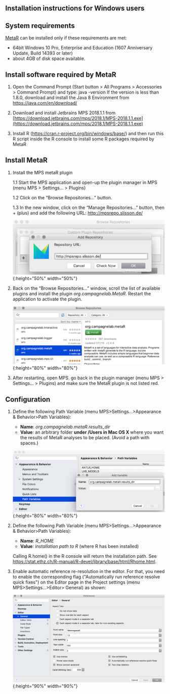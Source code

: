 ## Installation instructions for Windows users

System requirements
-
[MetaR](https://manuelesimi.github.io/MetaR/) can be installed only if these requirements are met:
* 64bit Windows 10 Pro, Enterprise and Education (1607 Anniversary Update, Build 14393 or later)
* about 4GB of disk space available.

Install software required by MetaR
-
1. Open the Command Prompt (Start button > All Programs > Accessories > Command Prompt) and type:
   java -version
   If the version is less than 1.8.0, download and install the Java 8 Environment from
   https://java.com/en/download/
    
2. Download and install Jetbrains MPS 2018.1.1 from [https://download.jetbrains.com/mps/2018.1/MPS-2018.1.1.exe](https://download.jetbrains.com/mps/2018.1/MPS-2018.1.1.exe)

3. Install R (https://cran.r-project.org/bin/windows/base/) and then run this R script inside the R console to install some R packages required by MetaR
   
Install MetaR
-    
1. Install the MPS metaR plugin
    
    1.1 Start the MPS application and open-up the plugin manager in MPS (menu MPS > Settings… > Plugins)
    
    1.2 Click on the “Browse Repositories…” button.
    
    1.3 In the new window, click on the “Manage Repositories…” button, then + (plus) and add the following URL: http://mpsrepo.slisson.de/
  
    ![Repo](../images/AddRepo.png){:height="50%" width="50%"}
    
2. Back on the “Browse Repositories…” window, scroll the list of available plugins and install the plugin _org.campagnelab.MetaR_. Restart the application to activate the plugin.
  
    ![PluginInstall](../images/MetaRPlugin.png){:height="80%" width="80%"}
    
3. After restarting, open MPS. go back in the plugin manager (menu MPS > Settings… > Plugins) and make sure the MetaR plugin is not listed red.

Configuration
-    

1. Define the following Path Variable (menu MPS&gt;Settings...&gt;Appearance &amp; Behavior&gt;Path Variables):
    * **Name**: _org.campagnelab.metaR.results_dir_
    * **Value**: an arbitrary folder <strong>under /Users in Mac OS X </strong>where you want the results of MetaR analyses to be placed. (Avoid a path with spaces.)
  
    ![AddVariable](../images/AddVariable.png){:height="80%" width="80%"}

2. Define the following Path Variable (menu MPS>Settings…>Appearance & Behavior>Path Variables):

    * **Name**: _R_HOME_
    * **Value**: _installation path to R_ (where R has been installed)

   Calling R.home() in the R console will return the installation path. See https://stat.ethz.ch/R-manual/R-devel/library/base/html/Rhome.html. 

3. Enable automatic reference re-resolution in the editor. For that, you need to enable the corresponding flag ("Automatically run reference resolve quick fixes")
   on the Editor page in the Project settings (menu MPS&gt;Settings...&gt;Editor&gt; General) as shown: 
   
   ![QuickRef](../images/EnableQuickRefResolution.png){:height="90%" width="90%"}
